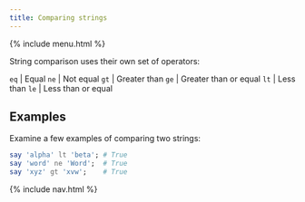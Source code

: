 ```yaml
---
title: Comparing strings
---
```


{% include menu.html %}

String comparison uses their own set of operators:

`eq` | Equal
`ne` | Not equal
`gt` | Greater than
`ge` | Greater than or equal
`lt` | Less than
`le` | Less than or equal

## Examples

Examine a few examples of comparing two strings:

```raku
say 'alpha' lt 'beta'; # True
say 'word' ne 'Word';  # True
say 'xyz' gt 'xvw';    # True
```

{% include nav.html %}
